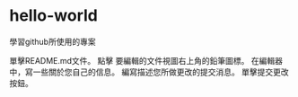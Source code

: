 # hello-world
學習github所使用的專案


單擊README.md文件。
點擊  要編輯的文件視圖右上角的鉛筆圖標。
在編輯器中，寫一些關於您自己的信息。
編寫描述您所做更改的提交消息。
單擊提交更改按鈕。
